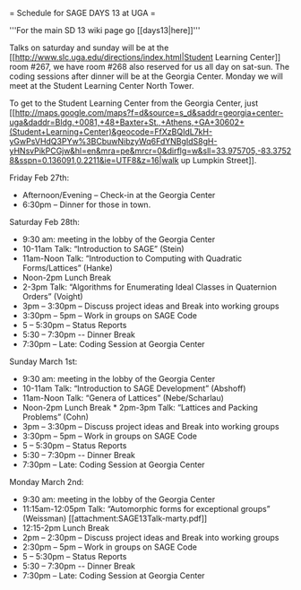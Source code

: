 = Schedule for SAGE DAYS 13 at UGA =

'''For the main SD 13 wiki page go [[days13|here]]'''

Talks on saturday and sunday will be at the [[http://www.slc.uga.edu/directions/index.html|Student Learning Center]] room #267, we have room #268 also reserved for us all day on sat-sun.
The coding sessions after dinner will be at the Georgia Center. Monday we will meet at the Student Learning Center North Tower.

To get to the Student Learning Center from the Georgia Center, just [[http://maps.google.com/maps?f=d&source=s_d&saddr=georgia+center-uga&daddr=Bldg.+0081,+48+Baxter+St.,+Athens,+GA+30602+(Student+Learning+Center)&geocode=FfXzBQIdL7kH-yGwPsVHdQ3PYw%3BCbuwNibzyWq6FdYNBgIdS8gH-yHNsvPikPCGjw&hl=en&mra=pe&mrcr=0&dirflg=w&sll=33.975705,-83.37528&sspn=0.136091,0.2211&ie=UTF8&z=16|walk up Lumpkin Street]].

Friday Feb 27th:

  *  Afternoon/Evening – Check-in at the Georgia Center
  *   6:30pm – Dinner for those in town.
 

Saturday Feb 28th:

 * 9:30 am: meeting in the lobby of the Georgia Center
 * 10-11am Talk: “Introduction to SAGE” (Stein)
 * 11am-Noon Talk:  “Introduction to Computing with Quadratic Forms/Lattices” (Hanke)
 * Noon-2pm Lunch Break
 * 2-3pm Talk:  “Algorithms for Enumerating Ideal Classes in Quaternion Orders” (Voight)
 * 3pm – 3:30pm – Discuss project ideas and Break into working groups
 * 3:30pm – 5pm – Work in groups on SAGE Code
 * 5 – 5:30pm – Status Reports
 * 5:30 – 7:30pm  -- Dinner Break
 * 7:30pm – Late:  Coding Session at Georgia Center

Sunday March 1st:

 * 9:30 am: meeting in the lobby of the Georgia Center
 * 10-11am Talk:  “Introduction to SAGE Development” (Abshoff)
 * 11am-Noon Talk:  “Genera of Lattices” (Nebe/Scharlau)
 * Noon-2pm Lunch Break  * 2pm-3pm Talk:  “Lattices and Packing Problems” (Cohn)
 * 3pm – 3:30pm – Discuss project ideas and Break into working groups
 * 3:30pm – 5pm – Work in groups on SAGE Code
 * 5 – 5:30pm – Status Reports
 * 5:30 – 7:30pm  -- Dinner Break
 * 7:30pm – Late:  Coding Session at Georgia Center

Monday March 2nd:

 * 9:30 am: meeting in the lobby of the Georgia Center
 * 11:15am-12:05pm Talk:  “Automorphic forms for exceptional groups” (Weissman) [[attachment:SAGE13Talk-marty.pdf]]
 * 12:15-2pm Lunch Break
 * 2pm – 2:30pm – Discuss project ideas and Break into working groups
 * 2:30pm – 5pm – Work in groups on SAGE Code
 * 5 – 5:30pm – Status Reports
 * 5:30 – 7:30pm  -- Dinner Break
 * 7:30pm – Late:  Coding Session at Georgia Center
